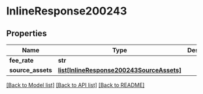 # InlineResponse200243

## Properties
Name | Type | Description | Notes
------------ | ------------- | ------------- | -------------
**fee_rate** | **str** |  | 
**source_assets** | [**list[InlineResponse200243SourceAssets]**](InlineResponse200243SourceAssets.md) |  | 

[[Back to Model list]](../README.md#documentation-for-models) [[Back to API list]](../README.md#documentation-for-api-endpoints) [[Back to README]](../README.md)

